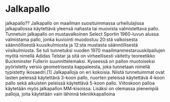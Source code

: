 # Jalkapallo
jalkapallo??
Jalkapallo on maailman suosituimmassa urheilulajissa jalkapallossa käytettävä yleensä nahasta tai muovista valmistettava pallo. Tunnetuin jalkapallo on mustavalkoinen Select Sportin 1960-luvun alussa valmistama pallo, jonka kuviointi muodostuu 20:stä valkoisesta säännöllisestä kuusikulmiosta ja 12:sta mustasta säännöllisestä viisikulmiosta. Se tuli tunnetuksi vuoden 1970 maailmanmestaruuskilpailujen myötä nimellä Adidas Telstar ja sitä on virheellisesti väitetty teoreetikko Buckminster Fullerin suunnittelemaksi. Kyseessä on pallon muotoiseksi pyöristetty versio geometrisesta kappaleesta, joka tunnetaan nimellä typistetty ikosaedri.[1] Jalkapalloja on eri kokoisia. Niistä tunnetuimmat ovat lasten peleissä käytettävä 3-koon pallo, nuorten peleissä käytettävä 4-koon pallo sekä aikuisten peleissä käytettävä 5-koon pallo. Viitoskoon palloa käytetään myös jalkapallon MM-kisoissa. Lisäksi on olemassa pienempiä palloja, joita käytetään vain lähinnä tekniikkapalloina
